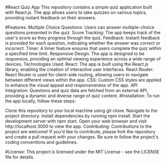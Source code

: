 #React Quiz App
This repository contains a simple quiz application built with React.js. The app allows users to take quizzes on various topics, providing instant feedback on their answers.

#Features:
Multiple Choice Questions: Users can answer multiple-choice questions presented in the quiz.
Score Tracking: The app keeps track of the user's score as they progress through the quiz.
Feedback: Instant feedback is provided for each question, indicating whether the answer was correct or incorrect.
Timer: A timer feature ensures that users complete the quiz within a specified time limit.
Responsive Design: The app is designed to be responsive, providing an optimal viewing experience across a wide range of devices.
Technologies Used:
React: The app is built using the React.js library, enabling the creation of interactive user interfaces.
React Router: React Router is used for client-side routing, allowing users to navigate between different views within the app.
CSS: Custom CSS styles are applied to enhance the visual appeal and responsiveness of the app.
API Integration: Questions and quiz data are fetched from an external API, providing a dynamic and diverse range of quiz content.
#Installation:
To run the app locally, follow these steps:

Clone this repository to your local machine using git clone.
Navigate to the project directory.
Install dependencies by running npm install.
Start the development server with npm start.
Open your web browser and visit http://localhost:3000 to view the app.
Contributing:
Contributions to the project are welcome! If you'd like to contribute, please fork the repository and create a pull request with your changes. Be sure to follow the project's coding conventions and guidelines.

#License:
This project is licensed under the MIT License - see the LICENSE file for details.



